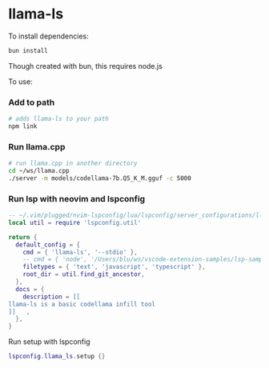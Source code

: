 # llama-ls

To install dependencies:

```bash
bun install
```

Though created with bun, this requires node.js

To use:

### Add to path
```bash
# adds llama-ls to your path
npm link
```

### Run llama.cpp

```sh
# run llama.cpp in another directory
cd ~/ws/llama.cpp
./server -m models/codellama-7b.Q5_K_M.gguf -c 5000
```

### Run lsp with neovim and lspconfig

```lua
-- ~/.vim/plugged/nvim-lspconfig/lua/lspconfig/server_configurations/llama_ls.lua
local util = require 'lspconfig.util'

return {
  default_config = {
    cmd = { 'llama-ls', '--stdio' },
    -- cmd = { 'node', '/Users/blu/ws/vscode-extension-samples/lsp-sample/server/out/server.js', '--stdio' },
    filetypes = { 'text', 'javascript', 'typescript' },
    root_dir = util.find_git_ancestor,
  },
  docs = {
    description = [[
llama-ls is a basic codellama infill tool
]]   ,
  },
}

```

Run setup with lspconfig

```lua
lspconfig.llama_ls.setup {}
```
